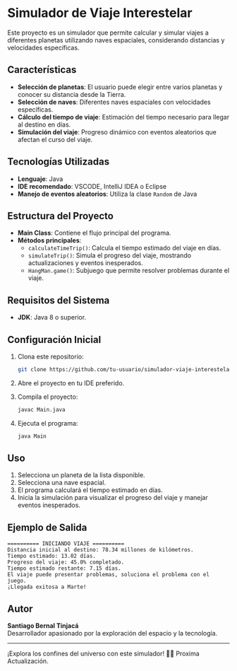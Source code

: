 # Simulador de Viaje Interestelar

Este proyecto es un simulador que permite calcular y simular viajes a diferentes planetas utilizando naves espaciales, considerando distancias y velocidades específicas.

## Características

- **Selección de planetas**: El usuario puede elegir entre varios planetas y conocer su distancia desde la Tierra.
- **Selección de naves**: Diferentes naves espaciales con velocidades específicas.
- **Cálculo del tiempo de viaje**: Estimación del tiempo necesario para llegar al destino en días.
- **Simulación del viaje**: Progreso dinámico con eventos aleatorios que afectan el curso del viaje.

## Tecnologías Utilizadas

- **Lenguaje**: Java
- **IDE recomendado**: VSCODE, IntelliJ IDEA o Eclipse
- **Manejo de eventos aleatorios**: Utiliza la clase `Random` de Java

## Estructura del Proyecto

- **Main Class**: Contiene el flujo principal del programa.
- **Métodos principales**:
  - `calculateTimeTrip()`: Calcula el tiempo estimado del viaje en días.
  - `simulateTrip()`: Simula el progreso del viaje, mostrando actualizaciones y eventos inesperados.
  - `HangMan.game()`: Subjuego que permite resolver problemas durante el viaje.

## Requisitos del Sistema

- **JDK**: Java 8 o superior.

## Configuración Inicial

1. Clona este repositorio:
   ```bash
   git clone https://github.com/tu-usuario/simulador-viaje-interestelar.git
   ```

2. Abre el proyecto en tu IDE preferido.
3. Compila el proyecto:
   ```bash
   javac Main.java
   ```
4. Ejecuta el programa:
   ```bash
   java Main
   ```

## Uso

1. Selecciona un planeta de la lista disponible.
2. Selecciona una nave espacial.
3. El programa calculará el tiempo estimado en días.
4. Inicia la simulación para visualizar el progreso del viaje y manejar eventos inesperados.

## Ejemplo de Salida

```
========== INICIANDO VIAJE ==========
Distancia inicial al destino: 78.34 millones de kilómetros.
Tiempo estimado: 13.02 días.
Progreso del viaje: 45.0% completado.
Tiempo estimado restante: 7.15 días.
El viaje puede presentar problemas, soluciona el problema con el juego.
¡Llegada exitosa a Marte!
```

## Autor

**Santiago Bernal Tinjacá**  
Desarrollador apasionado por la exploración del espacio y la tecnología.

---
¡Explora los confines del universo con este simulador! 🌌🚀
Proxima Actualización.